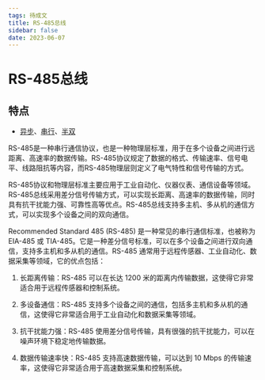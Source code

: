 ```yaml
---
tags: 待成文
title: RS-485总线
sidebar: false
date: 2023-06-07
---
```

# RS-485总线

## 特点

- [异步](异步总线.md)、[串行](串行总线.md)、[半双](半双工总线.md)


RS-485是一种串行通信协议，也是一种物理层标准，用于在多个设备之间进行远距离、高速率的数据传输。RS-485协议规定了数据的格式、传输速率、信号电平、线路阻抗等内容，而RS-485物理层则定义了电气特性和信号传输的方式。

RS-485协议和物理层标准主要应用于工业自动化、仪器仪表、通信设备等领域。RS-485总线采用差分信号传输方式，可以实现长距离、高速率的数据传输，同时具有抗干扰能力强、可靠性高等优点。RS-485总线支持多主机、多从机的通信方式，可以实现多个设备之间的双向通信。

Recommended Standard 485 (RS-485) 是一种常见的串行通信标准，也被称为 EIA-485 或 TIA-485。它是一种差分信号标准，可以在多个设备之间进行双向通信，支持多主机和多从机的通信。RS-485 通常用于远程传感器、工业自动化、数据采集等领域，它的优点包括：

1. 长距离传输：RS-485 可以在长达 1200 米的距离内传输数据，这使得它非常适合用于远程传感器和控制系统。
    
2. 多设备通信：RS-485 支持多个设备之间的通信，包括多主机和多从机的通信，这使得它非常适合用于工业自动化和数据采集等领域。
    
3. 抗干扰能力强：RS-485 使用差分信号传输，具有很强的抗干扰能力，可以在噪声环境下稳定地传输数据。
    
4. 数据传输速率快：RS-485 支持高速数据传输，可以达到 10 Mbps 的传输速率，这使得它非常适合用于高速数据采集和控制系统。